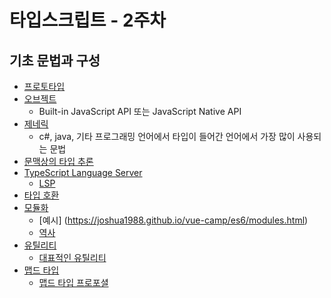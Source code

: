 # 타입스크립트 - 2주차

## 기초 문법과 구성

- [프로토타입](https://developer.mozilla.org/en-US/docs/Web/JavaScript/Inheritance_and_the_prototype_chain)
- [오브젝트](https://developer.mozilla.org/ko/docs/Web/JavaScript/Reference/Global_Objects/Object)
  - Built-in JavaScript API 또는 JavaScript Native API
- [제네릭](https://joshua1988.github.io/ts/guide/generics.html)
  - c#, java, 기타 프로그래밍 언어에서 타입이 들어간 언어에서 가장 많이 사용되는 문법
- [문맥상의 타입 추론](https://joshua1988.github.io/ts/guide/type-inference.html#%EB%AC%B8%EB%A7%A5%EC%83%81%EC%9D%98-%ED%83%80%EC%9D%B4%ED%95%91-contextual-typing)
- [TypeScript Language Server](https://code.visualstudio.com/docs/languages/typescript#_code-suggestions)
  - [LSP](https://docs.microsoft.com/ko-kr/visualstudio/extensibility/language-server-protocol?view=vs-2019)
- [타입 호환](https://joshua1988.github.io/ts/guide/type-compatibility.html)
- [모듈화](https://joshua1988.github.io/ts/usage/modules.html)
  - [예시] (https://joshua1988.github.io/vue-camp/es6/modules.html)
  - [역사](https://d2.naver.com/helloworld/12864)
- [유틸리티](https://www.typescriptlang.org/docs/handbook/utility-types.html)
  - [대표적인 유틸리티](https://joshua1988.github.io/ts/usage/utility.html)
- [맵드 타입](https://github.com/Microsoft/TypeScript/pull/12114)
  - [맵드 타입 프로포셜](https://github.com/Microsoft/TypeScript/pull/12114)
